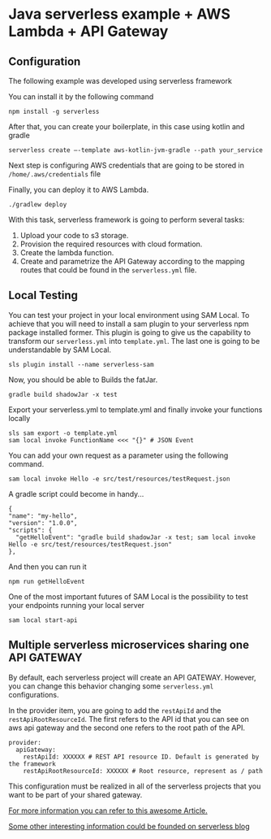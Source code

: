 # Java serverless example + AWS Lambda + API Gateway

## Configuration

The following example was developed using serverless framework

You can install it by the following command

```
npm install -g serverless
```

After that, you can create your boilerplate, in this case using kotlin and gradle

```
serverless create —-template aws-kotlin-jvm-gradle --path your_service
```

Next step is configuring AWS credentials that are going to be stored in `/home/.aws/credentials` file

Finally, you can deploy it to AWS Lambda. 
```
./gradlew deploy
```
With this task, serverless framework is going to perform several tasks:

1. Upload your code to s3 storage.
2. Provision the required resources with cloud formation.
3. Create the lambda function.
4. Create and parametrize the API Gateway according to the mapping routes that could be found in the `serverless.yml` file.

## Local Testing

You can test your project in your local environment using SAM Local. To achieve that you will need to install a sam plugin to your serverless npm package installed former. This plugin is going to give us the capability to transform our `serverless.yml` into `template.yml`. The last one is going to be understandable by SAM Local.

```
sls plugin install --name serverless-sam
```
Now, you should be able to Builds the fatJar.
```
gradle build shadowJar -x test
```
Export your serverless.yml to template.yml and finally invoke your functions locally
```
sls sam export -o template.yml
sam local invoke FunctionName <<< "{}" # JSON Event
```
You can add your own request as a parameter using the following command.
```
sam local invoke Hello -e src/test/resources/testRequest.json
```

A gradle script could become in handy...

```
{
"name": "my-hello",
"version": "1.0.0",
"scripts": {
  "getHelloEvent": "gradle build shadowJar -x test; sam local invoke Hello -e src/test/resources/testRequest.json"
},
```
And then you can run it
```
npm run getHelloEvent
```
One of the most important futures of SAM Local is the possibility to test your endpoints running your local server
```
sam local start-api
```
## Multiple serverless microservices sharing one API GATEWAY

By default, each serverless project will create an API GATEWAY. However, you can change this behavior changing some `serverless.yml` configurations.

In the provider item, you are going to add the `restApiId` and the `restApiRootResourceId`. The first refers to the API id that you can see on aws api gateway and the second one refers to the root path of the API.

```
provider:
  apiGateway:
    restApiId: XXXXXX # REST API resource ID. Default is generated by the framework
    restApiRootResourceId: XXXXXX # Root resource, represent as / path
```
This configuration must be realized in all of the serverless projects that you want to be part of your shared gateway.

[For more information you can refer to this awesome Article.](https://medium.com/tech-travelstart/using-kotlin-in-a-serverless-architecture-with-aws-lambda-part-1-setting-up-the-project-87033790e2f4)

[Some other interesting information could be founded on serverless blog](https://serverless.com/framework/docs/providers/aws/events/apigateway/#share-api-gateway-and-api-resources)
